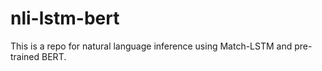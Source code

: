 # nli-lstm-bert
This is a repo for natural language inference using Match-LSTM and pre-trained BERT.

